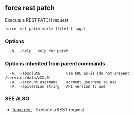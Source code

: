 ## force rest patch

Execute a REST PATCH request

```
force rest patch <url> [file] [flags]
```

### Options

```
  -h, --help   help for patch
```

### Options inherited from parent commands

```
  -A, --absolute            use URL as-is (do not prepend /services/data/vXX.0)
  -a, --account username    account username to use
  -V, --apiversion string   API version to use
```

### SEE ALSO

* [force rest](force_rest.md)	 - Execute a REST request

